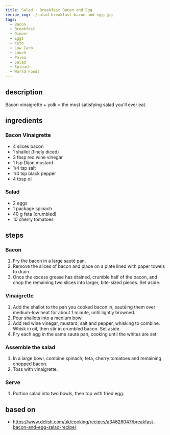 ```yaml
---
title: Salad - Breakfast Bacon and Egg
recipe_img: ./salad-breakfast-bacon-and-egg.jpg
tags:
  - Bacon
  - Breakfast
  - Dinner
  - Eggs
  - Keto
  - Low Carb
  - Lunch
  - Paleo
  - Salad
  - Spinach
  - World Foods
---
```


## description

Bacon vinaigrette + yolk = the most satisfying salad you'll ever eat.

## ingredients

### Bacon Vinaigrette

- 4 slices bacon
- 1 shallot (finely diced)
- 3 tbsp red wine vinegar
- 1 tsp Dijon mustard
- 1/4 tsp salt
- 1/4 tsp black pepper
- 4 tbsp oil

### Salad

- 2 eggs
- 1 package spinach
- 40 g feta (crumbled)
- 10 cherry tomatoes

## steps

### Bacon

1. Fry the bacon in a large sauté pan.
2. Remove the slices of bacon and place on a plate lined with paper towels to drain.
3. Once the excess grease has drained, crumble half of the bacon, and chop the remaining two slices into larger, bite-sized pieces. Set aside.

### Vinaigrette

1. Add the shallot to the pan you cooked bacon in, sautéing them over medium-low heat for about 1 minute, until lightly browned.
2. Pour shallots into a medium bowl
3. Add red wine vinegar, mustard, salt and pepper, whisking to combine. Whisk in oil, then stir in crumbled bacon. Set aside.
4. Fry each egg in the same sauté pan, cooking until the whites are set.

### Assemble the salad

1. In a large bowl, combine spinach, feta, cherry tomatoes and remaining chopped bacon.
2. Toss with vinaigrette.

### Serve

1. Portion salad into two bowls, then top with fried egg.

## based on

- https://www.delish.com/uk/cooking/recipes/a34626047/breakfast-bacon-and-egg-salad-recipe/

